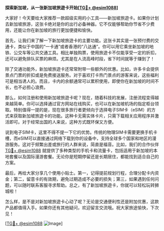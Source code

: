 **探索新加坡，从一张新加坡旅遊卡开始[[TG💪+ @esim1088](https://t.me/s/esim1088)]**

大家好！今天要给大家推荐一款超级实用的小工具——新加坡旅遊卡。如果你计划去新加坡旅游，这张卡绝对是你的出行必备神器。它不仅能够帮助你节省不少费用，还能让你在新加坡的旅行更加便捷和愉快。

首先，让我们来了解一下新加坡旅遊卡的主要功能。这张卡其实是一张预付费的交通卡，类似于中国的“一卡通”或者香港的“八达通”。你可以用它乘坐新加坡的地铁、公交车等公共交通工具。相比单独购票，使用旅遊卡不仅能享受一定的折扣，还可以避免排队买票的麻烦。尤其是在人流高峰时段，省下时间就等于赚到了！

除了交通功能外，新加坡旅遊卡还常常附带一些额外的优惠。比如，许多卡会提供景点门票的折扣或是免费接送服务。对于喜欢打卡热门景点的游客来说，这些福利可是相当诱人的。而且，卡内的余额通常可以累积使用，即使你在新加坡的时间不长，也不必担心浪费。

那么，如何注册和使用新加坡旅遊卡呢？现在，随着科技的发展，注册流程变得越来越简单。你可以选择通过官方网站在线购买，也可以在新加坡机场的指定柜台领取。特别值得一提的是，现在很多旅行者更倾向于选择电子SIM卡（eSIM）的方式来获取新加坡旅遊卡的功能。这种卡无需实体卡片，只需下载相关应用程序并激活即可。对于经常出国的人来说，这种方式既环保又方便。

说到电子SIM卡，这里不得不提一下它的优势。传统的物理SIM卡需要更换手机卡槽，而eSIM可以直接通过网络下载到你的设备中，支持全球多个国家和地区的漫游服务。这对于频繁出差或旅行的人群来说，简直是福音。比如，我们的合作伙伴[TG💪+ @esim1088](https://t.me/s/esim1088) 就提供了多种类型的手机卡和流量卡，包括适用于新加坡的本地套餐以及国际漫游套餐。无论你是短期停留还是长期居住，都能找到适合自己的方案。

最后，再给大家分享几个使用小贴士。第一，记得提前规划行程，合理分配卡内资金；第二，留意卡的有效期，避免过期造成不必要的损失；第三，如果遇到任何问题，可以随时联系客服寻求帮助。总之，有了新加坡旅遊卡，你就可以轻松玩转狮城啦！

怎么样，是不是对新加坡旅遊卡心动了呢？无论是交通便利性还是附加优惠，这款产品都值得入手。如果你还有其他疑问，欢迎留言交流哦。祝大家旅途愉快，下次见！

[[TG💪+ @esim1088](https://t.me/s/esim1088) ![Image](https://i.postimg.cc/4NQfJmqS/Snipaste-2025-05-13-00-14-12.png)]